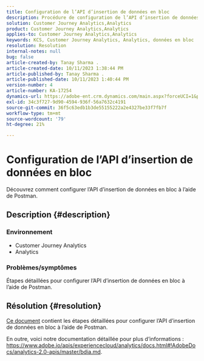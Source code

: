 ```yaml
---
title: Configuration de l’API d’insertion de données en bloc
description: Procédure de configuration de l’API d’insertion de données en bloc à l’aide de Postman.
solution: Customer Journey Analytics,Analytics
product: Customer Journey Analytics,Analytics
applies-to: Customer Journey Analytics,Analytics
keywords: KCS, Customer Journey Analytics, Analytics, données en bloc
resolution: Resolution
internal-notes: null
bug: false
article-created-by: Tanay Sharma .
article-created-date: 10/11/2023 1:38:44 PM
article-published-by: Tanay Sharma .
article-published-date: 10/11/2023 1:40:44 PM
version-number: 4
article-number: KA-17254
dynamics-url: https://adobe-ent.crm.dynamics.com/main.aspx?forceUCI=1&pagetype=entityrecord&etn=knowledgearticle&id=db23d17d-3b68-ee11-9ae7-6045bd0063aa
exl-id: 34c3f727-9d90-4594-936f-56a7632c4191
source-git-commit: 36f5c63edb1b3de55155222a2e4327be33f7fb7f
workflow-type: tm+mt
source-wordcount: '79'
ht-degree: 21%

---
```


# Configuration de l’API d’insertion de données en bloc


Découvrez comment configurer l’API d’insertion de données en bloc à l’aide de Postman.

## Description {#description}


### <b>Environnement</b>

- Customer Journey Analytics
- Analytics




### <b>Problèmes/symptômes</b>

Étapes détaillées pour configurer l’API d’insertion de données en bloc à l’aide de Postman.


## Résolution {#resolution}


[Ce document](https://spark.adobe.com/page/0jhQHMs74AtYz/) contient les étapes détaillées pour configurer l’API d’insertion de données en bloc à l’aide de Postman.

En outre, voici notre documentation détaillée pour plus d’informations : https://www.adobe.io/apis/experiencecloud/analytics/docs.html#!AdobeDocs/analytics-2.0-apis/master/bdia.md.
